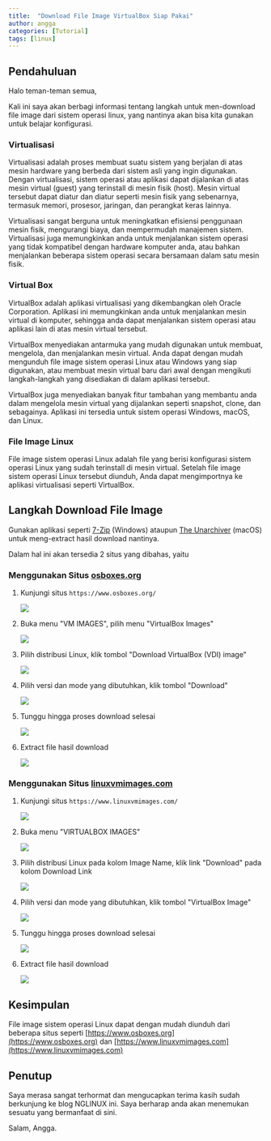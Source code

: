 ```yaml
---
title:  "Download File Image VirtualBox Siap Pakai"
author: angga
categories: [Tutorial]
tags: [linux]
---
```


## Pendahuluan

Halo teman-teman semua,

Kali ini saya akan berbagi informasi tentang langkah untuk men-download file image dari sistem operasi linux, yang nantinya akan bisa kita gunakan untuk belajar konfigurasi.

### Virtualisasi

Virtualisasi adalah proses membuat suatu sistem yang berjalan di atas mesin hardware yang berbeda dari sistem asli yang ingin digunakan. Dengan virtualisasi, sistem operasi atau aplikasi dapat dijalankan di atas mesin virtual (guest) yang terinstall di mesin fisik (host). Mesin virtual tersebut dapat diatur dan diatur seperti mesin fisik yang sebenarnya, termasuk memori, prosesor, jaringan, dan perangkat keras lainnya.

Virtualisasi sangat berguna untuk meningkatkan efisiensi penggunaan mesin fisik, mengurangi biaya, dan mempermudah manajemen sistem. Virtualisasi juga memungkinkan anda untuk menjalankan sistem operasi yang tidak kompatibel dengan hardware komputer anda, atau bahkan menjalankan beberapa sistem operasi secara bersamaan dalam satu mesin fisik.

### Virtual Box

VirtualBox adalah aplikasi virtualisasi yang dikembangkan oleh Oracle Corporation. Aplikasi ini memungkinkan anda untuk menjalankan mesin virtual di komputer, sehingga anda dapat menjalankan sistem operasi atau aplikasi lain di atas mesin virtual tersebut.

VirtualBox menyediakan antarmuka yang mudah digunakan untuk membuat, mengelola, dan menjalankan mesin virtual. Anda dapat dengan mudah mengunduh file image sistem operasi Linux atau Windows yang siap digunakan, atau membuat mesin virtual baru dari awal dengan mengikuti langkah-langkah yang disediakan di dalam aplikasi tersebut.

VirtualBox juga menyediakan banyak fitur tambahan yang membantu anda dalam mengelola mesin virtual yang dijalankan seperti snapshot, clone, dan sebagainya. Aplikasi ini tersedia untuk sistem operasi Windows, macOS, dan Linux.

### File Image Linux

File image sistem operasi Linux adalah file yang berisi konfigurasi sistem operasi Linux yang sudah terinstall di mesin virtual. Setelah file image sistem operasi Linux tersebut diunduh, Anda dapat mengimportnya ke aplikasi virtualisasi seperti VirtualBox. 

## Langkah Download File Image 

Gunakan aplikasi seperti [7-Zip](https://www.7-zip.org/) (Windows) ataupun [The Unarchiver](https://theunarchiver.com/) (macOS) untuk meng-extract hasil download nantinya.

Dalam hal ini akan tersedia 2 situs yang dibahas, yaitu 

### Menggunakan Situs [osboxes.org](https://www.osboxes.org)

1. Kunjungi situs `https://www.osboxes.org/`

    ![](/assets/img/2023-01-03-download-vbox-image-linux-siap-pakai/Picture1.png)

1. Buka menu "VM IMAGES", pilih menu "VirtualBox Images"

    ![](/assets/img/2023-01-03-download-vbox-image-linux-siap-pakai/Picture2.png)

1. Pilih distribusi Linux, klik tombol "Download VirtualBox (VDI) image"

    ![](/assets/img/2023-01-03-download-vbox-image-linux-siap-pakai/Picture3.png)

1. Pilih versi dan mode yang dibutuhkan, klik tombol "Download"

    ![](/assets/img/2023-01-03-download-vbox-image-linux-siap-pakai/Picture4.png)

1. Tunggu hingga proses download selesai

    ![](/assets/img/2023-01-03-download-vbox-image-linux-siap-pakai/Picture5.png)

1. Extract file hasil download

    ![](/assets/img/2023-01-03-download-vbox-image-linux-siap-pakai/Picture6.png)

### Menggunakan Situs [linuxvmimages.com](https://www.linuxvmimages.com)

1. Kunjungi situs `https://www.linuxvmimages.com/`

    ![](/assets/img/2023-01-03-download-vbox-image-linux-siap-pakai/Picturea1.png)

1. Buka menu "VIRTUALBOX IMAGES"

    ![](/assets/img/2023-01-03-download-vbox-image-linux-siap-pakai/Picturea2.png)

1. Pilih distribusi Linux pada kolom Image Name, klik link "Download" pada kolom Download Link

    ![](/assets/img/2023-01-03-download-vbox-image-linux-siap-pakai/Picturea3.png)

1. Pilih versi dan mode yang dibutuhkan, klik tombol "VirtualBox Image"

    ![](/assets/img/2023-01-03-download-vbox-image-linux-siap-pakai/Picturea4.png)

1. Tunggu hingga proses download selesai

    ![](/assets/img/2023-01-03-download-vbox-image-linux-siap-pakai/Picturea5.png)

1. Extract file hasil download

    ![](/assets/img/2023-01-03-download-vbox-image-linux-siap-pakai/Picturea6.png)

## Kesimpulan

File image sistem operasi Linux dapat dengan mudah diunduh dari beberapa situs seperti [https://www.osboxes.org](https://www.osboxes.org) dan [https://www.linuxvmimages.com](https://www.linuxvmimages.com)

## Penutup

Saya merasa sangat terhormat dan mengucapkan terima kasih sudah berkunjung ke blog NGLINUX ini. Saya berharap anda akan menemukan sesuatu yang bermanfaat di sini.

Salam, Angga.